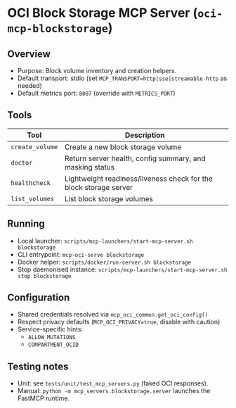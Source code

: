 # OCI Block Storage MCP Server (`oci-mcp-blockstorage`)

## Overview
- Purpose: Block volume inventory and creation helpers.
- Default transport: stdio (set `MCP_TRANSPORT=http|sse|streamable-http` as needed)
- Default metrics port: `8007` (override with `METRICS_PORT`)

## Tools
| Tool | Description |
|------|-------------|
| `create_volume` | Create a new block storage volume |
| `doctor` | Return server health, config summary, and masking status |
| `healthcheck` | Lightweight readiness/liveness check for the block storage server |
| `list_volumes` | List block storage volumes |

## Running
- Local launcher: `scripts/mcp-launchers/start-mcp-server.sh blockstorage`
- CLI entrypoint: `mcp-oci-serve blockstorage`
- Docker helper: `scripts/docker/run-server.sh blockstorage`
- Stop daemonised instance: `scripts/mcp-launchers/start-mcp-server.sh stop blockstorage`

## Configuration
- Shared credentials resolved via `mcp_oci_common.get_oci_config()`
- Respect privacy defaults (`MCP_OCI_PRIVACY=true`, disable with caution)
- Service-specific hints:
  - `ALLOW_MUTATIONS`
  - `COMPARTMENT_OCID`

## Testing notes
- Unit: see `tests/unit/test_mcp_servers.py` (faked OCI responses).
- Manual: `python -m mcp_servers.blockstorage.server` launches the FastMCP runtime.

